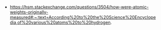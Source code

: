 - https://hsm.stackexchange.com/questions/3504/how-were-atomic-weights-originally-measured#:~:text=According%20to%20the%20Science%20Encyclopedia,of%20various%20atoms%20to%20hydrogen.